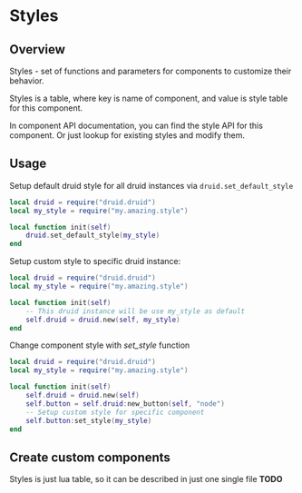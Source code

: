 # Styles

## Overview
Styles - set of functions and parameters for components to customize their behavior.

Styles is a table, where key is name of component, and value is style table for this component.

In component API documentation, you can find the style API for this component. Or just lookup for existing styles and modify them.

## Usage
Setup default druid style for all druid instances via `druid.set_default_style`
```lua
local druid = require("druid.druid")
local my_style = require("my.amazing.style")

local function init(self)
	druid.set_default_style(my_style)
end
```

Setup custom style to specific druid instance:
```lua
local druid = require("druid.druid")
local my_style = require("my.amazing.style")

local function init(self)
	-- This druid instance will be use my_style as default
	self.druid = druid.new(self, my_style)
end
```

Change component style with _set_style_ function
```lua
local druid = require("druid.druid")
local my_style = require("my.amazing.style")

local function init(self)
	self.druid = druid.new(self)
	self.button = self.druid:new_button(self, "node")
	-- Setup custom style for specific component
	self.button:set_style(my_style)
end
```

## Create custom components
Styles is just lua table, so it can be described in just one single file
__TODO__
